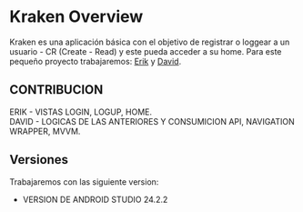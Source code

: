 # Kraken Overview
  Kraken es una aplicación básica con el objetivo de registrar o loggear a un usuario - CR (Create - Read) y este pueda acceder a su home.
  Para este pequeño proyecto trabajaremos: [Erik](https://github.com/MeLLamoTawet) y [David](https://github.com/DavidDeLaTorre0).

## CONTRIBUCION
  ERIK - VISTAS LOGIN, LOGUP, HOME.    
  DAVID - LOGICAS DE LAS ANTERIORES Y CONSUMICION API, NAVIGATION WRAPPER, MVVM.
## Versiones
Trabajaremos con las siguiente version: 
  - VERSION DE ANDROID STUDIO 24.2.2
